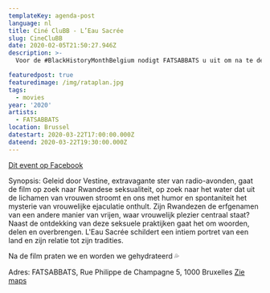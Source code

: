 ```yaml
---
templateKey: agenda-post
language: nl
title: Ciné CluBB - L’Eau Sacrée
slug: CineCluBB
date: 2020-02-05T21:50:27.946Z
description: >-
  Voor de #BlackHistoryMonthBelgium nodigt FATSABBATS u uit om na te denken over de dekolonisatie van seksualiteit rond een vertoning van de schitterende film om (L) Eau Sacrée van Olivier Jourdain te (her) houden.

featuredpost: true
featuredimage: /img/rataplan.jpg
tags:
  - movies
year: '2020'
artists:
  - FATSABBATS
location: Brussel
datestart: 2020-03-22T17:00:00.000Z
dateend: 2020-03-22T19:30:00.000Z
---
```

[Dit event op Facebook](https://www.facebook.com/events/652389205519203/)


Synopsis:
Geleid door Vestine, extravagante ster van radio-avonden, gaat de film op zoek naar Rwandese seksualiteit, op zoek naar het water dat uit de lichamen van vrouwen stroomt en ons met humor en spontaniteit het mysterie van vrouwelijke ejaculatie onthult.
Zijn Rwandezen de erfgenamen van een andere manier van vrijen, waar vrouwelijk plezier centraal staat? Naast de ontdekking van deze seksuele praktijken gaat het om woorden, delen en overbrengen.
L'Eau Sacrée schildert een intiem portret van een land en zijn relatie tot zijn tradities.

Na de film praten we en worden we gehydrateerd 💦

Adres: FATSABBATS, Rue Philippe de Champagne 5, 1000 Bruxelles [Zie maps](https://goo.gl/maps/fRmRW6RtoArwWefM7)
